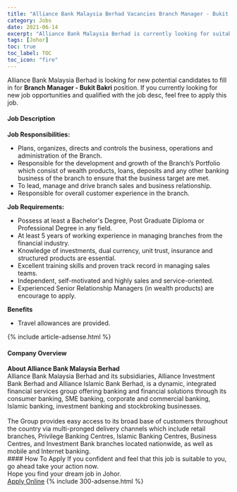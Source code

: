 ```yaml
---
title: "Alliance Bank Malaysia Berhad Vacancies Branch Manager - Bukit Bakri" 
category: Jobs 
date: 2021-06-14 
excerpt: "Alliance Bank Malaysia Berhad is currently looking for suitable person to fill in the Branch Manager - Bukit Bakri which based in Johor" 
tags: [Johor] 
toc: true 
toc_label: TOC 
toc_icon: "fire" 
--- 
```


<p>Alliance Bank Malaysia Berhad is looking for new potential candidates to fill in for <b>Branch Manager - Bukit Bakri</b> position. If you currently looking for new job opportunities and qualified with the job desc, feel free to apply this job.
</p><div><div><h4>Job Description</h4></div><div><div><span><div><div><strong>Job Responsibilities:</strong></div><ul><li>Plans, organizes, directs and controls the business, operations and administration of the Branch.</li><li>Responsible for the development and growth of the Branch&#8217;s Portfolio which consist of wealth products, loans, deposits and any other banking business of the branch to ensure that the business target are met.</li><li>To lead, manage and drive branch sales and business relationship.</li><li>Responsible for overall customer experience in the branch.</li></ul><div><strong>Job Requirements:</strong></div><ul><li>Possess at least a Bachelor's Degree, Post Graduate Diploma or Professional Degree in any field.</li><li>At least 5 years of working experience in managing branches from the financial industry.</li><li>Knowledge of investments, dual currency, unit trust, insurance and structured products are essential.</li><li>Excellent training skills and proven track record in managing sales teams.</li><li>Independent, self-motivated and highly sales and service-oriented.</li><li>Experienced Senior Relationship Managers (in wealth products) are encourage to apply.</li></ul><div><strong>Benefits</strong></div><ul><li>Travel allowances are provided.</li></ul></div></span></div></div></div> 
{% include article-adsense.html %} 
<div><div><h4>Company Overview</h4></div><div><div><span><div><div>
<strong>About Alliance Bank Malaysia Berhad</strong></div>
<div>
	Alliance Bank Malaysia Berhad and its subsidiaries, Alliance Investment Bank Berhad and Alliance Islamic Bank Berhad, is a dynamic, integrated financial services group offering banking and financial solutions through its consumer banking, SME banking, corporate and commercial banking, Islamic banking, investment banking and stockbroking businesses.</div>
<div>
<br>
	The Group provides easy access to its broad base of customers throughout the country via multi-pronged delivery channels which include retail branches, Privilege Banking Centres, Islamic Banking Centres, Business Centres, and Investment Bank branches located nationwide, as well as mobile and Internet banking.</div></div></span></div></div></div> 
#### How To Apply 
If you confident and feel that this job is suitable to you, go ahead take your action now. <br/> 
Hope you find your dream job in Johor. <br/> 
<a href="https://www.jobstreet.com.my/en/job/branch-manager-bukit-bakri-4586490?jobId=jobstreet-my-job-4586490&" class="btn btn--info" target="_blank" rel="nofollow noopenner">Apply Online</a> 
{% include 300-adsense.html %} 